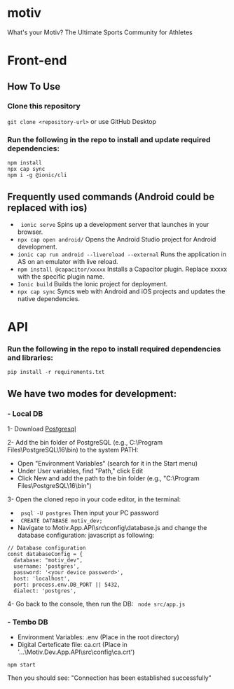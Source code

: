 # motiv
What's your Motiv? The Ultimate Sports Community for Athletes



# Front-end 

## How To Use
### Clone this repository
``` git clone <repository-url> ``` 
or use GitHub Desktop 

### Run the following in the repo to install and update required dependencies:
``` 
npm install
npx cap sync
npm i -g @ionic/cli
``` 

## Frequently used commands (Android could be replaced with ios)
- ``` ionic serve``` Spins up a development server that launches in your browser.
- ```npx cap open android/``` Opens the Android Studio project for Android development.
- ```ionic cap run android --livereload --external```  Runs the application in AS on an emulator with live reload.
- ```npm install @capacitor/xxxxx``` Installs a Capacitor plugin. Replace xxxxx with the specific plugin name.
- ```Ionic build``` Builds the Ionic project for deployment.
- ```npx cap sync``` Syncs web with Android and iOS projects and updates the native dependencies.
 
# API 

### Run the following in the repo to install required dependencies and libraries:
``` 
pip install -r requirements.txt
``` 

## We have two modes for development:
### - Local DB 

1- Download  [Postgresql](https://www.enterprisedb.com/postgresql-tutorial-resources-training-1?uuid=c7ba5619-2f80-49e6-8b3f-771e43cbdbfe&campaignId=Product_Trial_PostgreSQL_16)

2- Add the bin folder of PostgreSQL (e.g., C:\Program Files\PostgreSQL\16\bin) to the system PATH:
- Open "Environment Variables" (search for it in the Start menu)
- Under User variables, find "Path," click Edit
- Click New and add the path to the bin folder (e.g., "C:\Program Files\PostgreSQL\16\bin")

3- Open the cloned repo in your code editor, in the terminal:
- ```  psql -U postgres ``` Then input your PC password
- ```  CREATE DATABASE motiv_dev; ```  
- Navigate to Motiv.App.API\src\config\database.js and change the database configuration:
javascript as following:
```  
// Database configuration
const databaseConfig = {
  database: "motiv_dev",
  username: 'postgres',
  password: '<your device password>',
  host: 'localhost',
  port: process.env.DB_PORT || 5432,
  dialect: 'postgres',
```  
4- Go back to the console, then run the DB: ```  node src/app.js ```  


### - Tembo DB
- Environment Variables: .env (Place in the root directory)
- Digital Certeficate file: ca.crt (Place in '...\\Motiv.Dev.App.API\\src\\config\\ca.crt')

``` 
npm start
``` 
Then you should see: "Connection has been established successfully"


